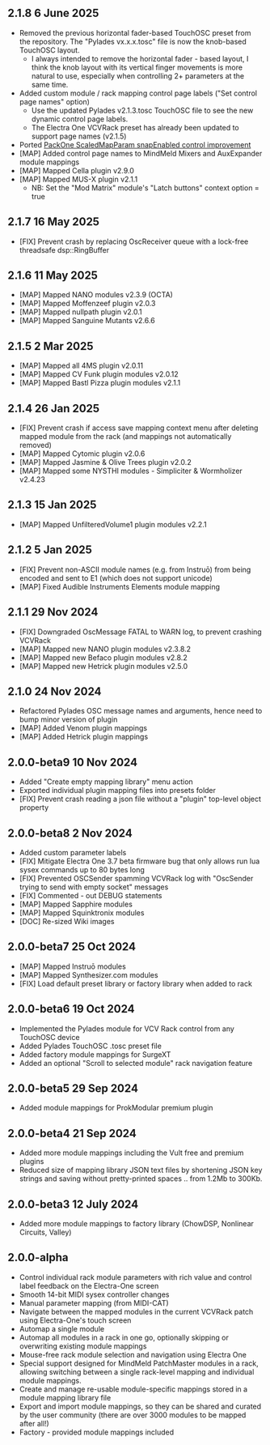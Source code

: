 ## 2.1.8 6 June 2025

- Removed the previous horizontal fader-based TouchOSC preset from the repository. The "Pylades vx.x.x.tosc" file is now the knob-based TouchOSC layout. 
  - I always intended to remove the horizontal fader - based layout, I think the knob layout with its vertical finger movements is more natural to use, especially when controlling 2+ parameters at the same time.
- Added custom module / rack mapping control page labels ("Set control page names" option)
  - Use the updated Pylades v2.1.3.tosc TouchOSC file to see the new dynamic control page labels.
  - The Electra One VCVRack preset has already been updated to support page names (v2.1.5)
- Ported [PackOne ScaledMapParam snapEnabled control improvement](https://github.com/stoermelder/vcvrack-packone/commit/3369bec1bf2eb6ba5878f382f76da704fb32829e)
- [MAP] Added control page names to MindMeld Mixers and AuxExpander module mappings
- [MAP] Mapped Cella plugin v2.9.0
- [MAP] Mapped MUS-X plugin v2.1.1
  - NB: Set the "Mod Matrix" module's "Latch buttons" context option = true


## 2.1.7 16 May 2025

- [FIX] Prevent crash by replacing OscReceiver queue with a lock-free threadsafe dsp::RingBuffer

## 2.1.6 11 May 2025

- [MAP] Mapped NANO modules v2.3.9 (OCTA)
- [MAP] Mapped Moffenzeef plugin v2.0.3
- [MAP] Mapped nullpath plugin v2.0.1
- [MAP] Mapped Sanguine Mutants v2.6.6  

## 2.1.5 2 Mar 2025

- [MAP] Mapped all 4MS plugin v2.0.11
- [MAP] Mapped CV Funk plugin modules v2.0.12
- [MAP] Mapped Bastl Pizza plugin modules v2.1.1

## 2.1.4 26 Jan 2025

- [FIX] Prevent crash if access save mapping context menu after deleting mapped module from the rack (and mappings not automatically removed)
- [MAP] Mapped Cytomic plugin v2.0.6
- [MAP] Mapped Jasmine & Olive Trees plugin v2.0.2
- [MAP] Mapped some NYSTHI modules - Simpliciter & Wormholizer v2.4.23

## 2.1.3 15 Jan 2025

- [MAP] Mapped UnfilteredVolume1 plugin modules v2.2.1

## 2.1.2 5 Jan 2025

- [FIX] Prevent non-ASCII module names (e.g. from Instruō) from being encoded and sent to E1 (which does not support unicode)
- [MAP] Fixed Audible Instruments Elements module mapping

## 2.1.1 29 Nov 2024

- [FIX] Downgraded OscMessage FATAL to WARN log, to prevent crashing VCVRack
- [MAP] Mapped new NANO plugin modules v2.3.8.2
- [MAP] Mapped new Befaco plugin modules v2.8.2
- [MAP] Mapped new Hetrick plugin modules v2.5.0

## 2.1.0 24 Nov 2024

- Refactored Pylades OSC message names and arguments, hence need to bump minor version of plugin
- [MAP] Added Venom plugin mappings
- [MAP] Added Hetrick plugin mappings

## 2.0.0-beta9 10 Nov 2024

- Added "Create empty mapping library" menu action
- Exported individual plugin mapping files into presets folder
- [FIX] Prevent crash reading a json file without a "plugin" top-level object property

## 2.0.0-beta8 2 Nov 2024

- Added custom parameter labels
- [FIX] Mitigate Electra One 3.7 beta firmware bug that only allows run lua sysex commands up to 80 bytes long
- [FIX] Prevented OSCSender spamming VCVRack log with "OscSender trying to send with empty socket" messages
- [FIX] Commented - out DEBUG statements
- [MAP] Mapped Sapphire modules
- [MAP] Mapped Squinktronix modules
- [DOC] Re-sized Wiki images

## 2.0.0-beta7 25 Oct 2024

- [MAP] Mapped Instruō modules
- [MAP] Mapped Synthesizer.com modules
- [FIX] Load default preset library or factory library when added to rack

## 2.0.0-beta6 19 Oct 2024

- Implemented the Pylades module for VCV Rack control from any TouchOSC device
- Added Pylades TouchOSC .tosc preset file
- Added factory module mappings for SurgeXT
- Added an optional "Scroll to selected module" rack navigation feature

## 2.0.0-beta5 29 Sep 2024

- Added module mappings for ProkModular premium plugin

## 2.0.0-beta4 21 Sep 2024

- Added more module mappings including the Vult free and premium plugins
- Reduced size of mapping library JSON text files by shortening JSON key strings and saving without pretty-printed spaces .. from 1.2Mb to 300Kb.

## 2.0.0-beta3 12 July 2024

- Added more module mappings to factory library (ChowDSP, Nonlinear Circuits, Valley)

## 2.0.0-alpha

- Control individual rack module parameters with rich value and control label feedback on the Electra-One screen
- Smooth 14-bit MIDI sysex controller changes
- Manual parameter mapping (from MIDI-CAT)
- Navigate between the mapped modules in the current VCVRack patch using Electra-One's touch screen
- Automap a single module
- Automap all modules in a rack in one go, optionally skipping or overwriting existing module mappings
- Mouse-free rack module selection and navigation using Electra One
- Special support designed for MindMeld PatchMaster modules in a rack, allowing switching between a single rack-level mapping and individual module mappings.
- Create and manage re-usable module-specific mappings stored in a module mapping library file
- Export and import module mappings, so they can be shared and curated by the user community (there are over 3000 modules to be mapped after all!)
- Factory - provided module mappings included